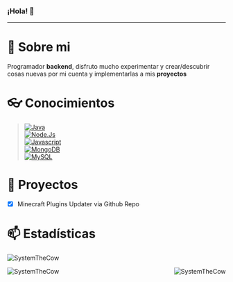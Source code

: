 ### ¡Hola! 👋
---
# 📑 Sobre mi
Programador **backend**, disfruto mucho experimentar y crear/descubrir cosas nuevas por mi cuenta y implementarlas a mis **proyectos**
# 👓 Conocimientos
> [![Java](https://img.shields.io/badge/-Java-FF0000?style=for-the-badge&logo=apachemaven&logoColor=white&labelColor=101010)]()<br/>
> [![Node.Js](https://img.shields.io/badge/-Node.Js-339933?style=for-the-badge&logo=node.js&logoColor=white&labelColor=101010)]()<br/>
> [![Javascript](https://img.shields.io/badge/-Javascript-3b85d1?style=for-the-badge&logo=javascript&logoColor=white&labelColor=101010)]()<br/>
> [![MongoDB](https://img.shields.io/badge/-MongoDB-74fc8b?style=for-the-badge&logo=MongoDB&logoColor=white&labelColor=101010)]()<br/>
> [![MySQL](https://img.shields.io/badge/-MySQL-4479A1?style=for-the-badge&logo=MySQL&logoColor=white&labelColor=101010)]()<br/>
> 
# 🌱 Proyectos
- [x] Minecraft Plugins Updater via Github Repo
# 📫 Estadísticas
<p align="left"> <img src="https://komarev.com/ghpvc/?username=System32Developer&label=Profile%20views&color=0e75b6&style=flat" alt="SystemTheCow" /> </p>
<p><img align="left" src="https://github-readme-stats.vercel.app/api/top-langs?username=System32Developer&theme=tokyonight&show_icons=true&locale=en&layout=compact"alt="SystemTheCow"/></p>
<p>&nbsp;<img align="right" src="https://github-readme-stats.vercel.app/api?username=System32Developer&theme=tokyonight&show_icons=true&locale=en" alt="SystemTheCow" /></p>
